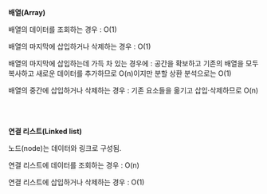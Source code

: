 **배열(Array)**

배열의 데이터를 조회하는 경우 : O(1)

배열의 마지막에 삽입하거나 삭제하는 경우 : O(1)

배열의 마지막에 삽입하는데 가득 차 있는 경우에 : 공간을 확보하고 기존의 배열을 모두 복사하고 새로운 데이터를 추가하므로 O(n)이지만 분할 상환 분석으로는 O(1)

배열의 중간에 삽입하거나 삭제하는 경우 : 기존 요소들을 옮기고 삽입·삭제하므로 O(n)

<br>

<br>

**연결 리스트(Linked list)**

노드(node)는 데이터와 링크로 구성됨.

연결 리스트에 데이터를 조회하는 경우 : O(n)

연결 리스트에 삽입하거나 삭제하는 경우 : O(1)

























